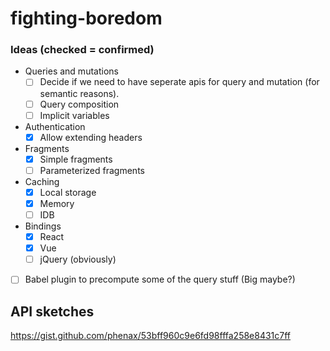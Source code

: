 # fighting-boredom

### Ideas (checked = confirmed)

- Queries and mutations
  - [ ] Decide if we need to have seperate apis for query and mutation (for semantic reasons).
  - [ ] Query composition
  - [ ] Implicit variables

- Authentication
  - [x] Allow extending headers

- Fragments
  - [x] Simple fragments
  - [ ] Parameterized fragments

- Caching
  - [x] Local storage
  - [x] Memory
  - [ ] IDB

- Bindings
  - [x] React
  - [x] Vue
  - [ ] jQuery (obviously)

- [ ] Babel plugin to precompute some of the query stuff (Big maybe?)

## API sketches
https://gist.github.com/phenax/53bff960c9e6fd98fffa258e8431c7ff
